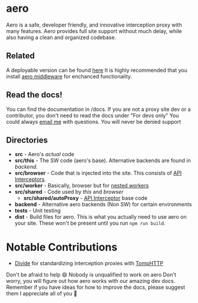 # aero

Aero is a safe, developer friendly, and innovative interception proxy with many features. Aero provides full site support without much delay, while also having a clean and organized codebase.

## Related

A deployable version can be found [here](https://github.com/ProxyHaven/aero-deploy)
It is highly recommended that you install [aero middleware](https://github.com/ProxyHaven/Middleware) for enchanced functionality.

## Read the docs!

You can find the documentation in /docs. If you are not a proxy site dev or a contributor, you don't need to read the docs under "For devs only"
You could always [email me](mailto:inbox@ryanwilson.space) with questions. You will never be denied support

## Directories

-   **src** - Aero's _actual_ code
-   **src/this** - The SW code (aero's base). Alternative backends are found in _backend_.
-   **src/browser** - Code that is injected into the site. This consists of [API Interceptors]().
-   **src/worker** - Basically, browser but for [nested workers]()
-   **src/shared** - Code used by _this_ and _browser_
    -   **src/shared/autoProxy** - [API Interceptor]() base code
-   **backend** - Alternative aero backends (Non SW) for certain environments
-   **tests** - Unit testing
-   **dist** - Build files for aero. This is what you actually need to use aero on your site. These won't be present until you run `npm run build`.

# Notable Contributions

-   [Divide](https://github.com/e9x) for standardizing interception proxies with [TompHTTP](https://github.com/tomphttp/bare-server-node)

Don't be afraid to help 😄
Nobody is unqualified to work on aero
Don't worry, you will figure out how aero works with our amazing dev docs. Remember if you have ideas for how to improve the docs, please suggest them
I appreciate all of you 💖
